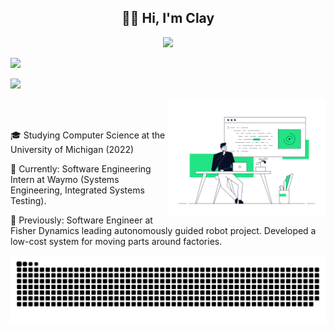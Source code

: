 
<h2 align="center" >👋🏽 Hi, I'm Clay </h2>


<p align="center">
  <a href="https://www.linkedin.com/in/cmaks/"><img src="https://img.shields.io/badge/-cmaks-blue?style=flat-square&logo=Linkedin&logoColor=white&link=https://www.linkedin.com/in/cmaks/"></a>

  <a href="https://github.com/claymaks"><img src="https://img.shields.io/github/followers/claymaks?label=follow&style=social"></a>

  <a href="http://cmaks.dev/"><img src="https://img.shields.io/badge/Website-46a2f1.svg?&style=flat-square&logo=Google-Chrome&logoColor=white&link=http://cmaks.dev/"></a>
</p>

<a href src="https://dribbble.com/shots/9078494-Developer">
  <img align="right" src="rafal-bogdan.gif" width="50%">
</a>

<br><br>





🎓 Studying Computer Science at the University of Michigan (2022)  

🚗 Currently: Software Engineering Intern at Waymo (Systems Engineering, Integrated Systems Testing).  

🤖 Previously: Software Engineer at Fisher Dynamics leading autonomously guided robot project. Developed a low-cost system for moving parts around factories.

<img align="center" src="github-user-contribution.svg"/>
